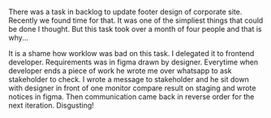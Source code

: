 There was a task in backlog to update footer design of corporate site. Recently we found time for that. It was one of the simpliest things that could be done I thought. But this task took over a month of four people and that is why...

It is a shame how worklow was bad on this task. I delegated it to frontend developer. Requirements was in figma drawn by designer. Everytime when developer ends a piece of work he wrote me over whatsapp to ask stakeholder to check. I wrote a message to stakeholder and he sit down with designer in front of one monitor compare result on staging and wrote notices in figma. Then communication came back in reverse order for the next iteration. Disgusting! 
